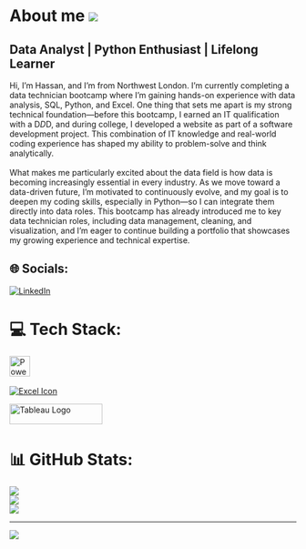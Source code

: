 About me ![](https://user-images.githubusercontent.com/18350557/176309783-0785949b-9127-417c-8b55-ab5a4333674e.gif)
===========================================================================================================================

Data Analyst | Python Enthusiast | Lifelong Learner
---------------------------------------------------

Hi, I’m Hassan, and I’m from Northwest London. I’m currently completing a data technician bootcamp where I’m gaining hands-on experience with data analysis, SQL, Python, and Excel. One thing that sets me apart is my strong technical foundation—before this bootcamp, I earned an IT qualification with a D*D*D, and during college, I developed a website as part of a software development project. This combination of IT knowledge and real-world coding experience has shaped my ability to problem-solve and think analytically. <br><br>What makes me particularly excited about the data field is how data is becoming increasingly essential in every industry. As we move toward a data-driven future, I’m motivated to continuously evolve, and my goal is to deepen my coding skills, especially in Python—so I can integrate them directly into data roles. This bootcamp has already introduced me to key data technician roles, including data management, cleaning, and visualization, and I’m eager to continue building a portfolio that showcases my growing experience and technical expertise. 


## 🌐 Socials:
[![LinkedIn](https://img.shields.io/badge/LinkedIn-%230077B5.svg?logo=linkedin&logoColor=white)](https://www.linkedin.com/feed/) 


# 💻 Tech Stack:
<a href="https://app.powerbi.com/home?experience=power-bi" target="_blank" rel="noreferrer"><img src="https://img.icons8.com/?size=100&id=XZfQhFwZm1qP&format=png&color=000000" width="36" height="36" alt="PowerBI" /></a>&nbsp;&nbsp;

[![Excel Icon](https://img.icons8.com/color/48/microsoft-excel-2019--v1.png)](https://www.microsoft.com/en-us/microsoft-365/excel)

<a href= https://public.tableau.com/app/profile/hassan.haji/vizzes target="_blank" rel="noreferrer; return false;"><img src="https://raw.githubusercontent.com/gilbarbara/logos/main/logos/tableau.svg" width="163" height="36" alt="Tableau Logo" /></a>&nbsp;

 
# 📊 GitHub Stats:
![](https://github-readme-stats.vercel.app/api?username=hassanh13&theme=shadow_green&hide_border=false&include_all_commits=false&count_private=false)<br/>
![](https://github-readme-streak-stats.herokuapp.com/?user=hassanh13&theme=shadow_green&hide_border=false)<br/>
![](https://github-readme-stats.vercel.app/api/top-langs/?username=hassanh13&theme=shadow_green&hide_border=false&include_all_commits=false&count_private=false&layout=compact)


---
[![](https://visitcount.itsvg.in/api?id=hassanh13&icon=0&color=0)](https://visitcount.itsvg.in)

<!-- Proudly created with GPRM ( https://gprm.itsvg.in ) -->
